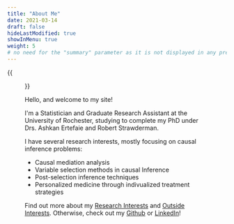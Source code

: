 ```yaml
---
title: "About Me"
date: 2021-03-14
draft: false
hideLastModified: true
showInMenu: true
weight: 5
# no need for the "summary" parameter as it is not displayed in any previews
---
```



{{<figure src="my-cold-landing-crop.webp" width=500px >}}


Hello, and welcome to my site!


I'm a Statistician and Graduate Research Assistant at the University of Rochester, studying to complete my PhD under Drs. Ashkan Ertefaie and Robert Strawderman.

I have several research interests, mostly focusing on causal inference problems:

* Causal mediation analysis
* Variable selection methods in causal Inference
* Post-selection inference techniques
* Personalized medicine through indivualized treatment strategies

Find out more about my [Research Interests](/research-interests) and [Outside Interests](/outside-interests). Otherwise, check out my [Github](https://www.github.com/jmiahjones/) or
[LinkedIn](https://www.linkedin.com/in/jeremiah-jones-52b15385/)!

